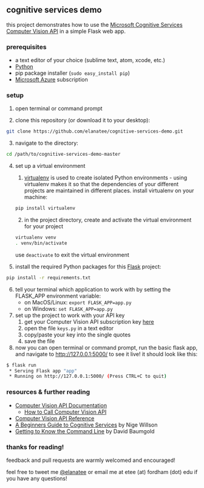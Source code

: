 ## cognitive services demo

this project demonstrates how to use the [Microsoft Cognitive Services](https://www.microsoft.com/cognitive-services/) [Computer Vision API](https://www.microsoft.com/cognitive-services/en-us/computer-vision-api) in a simple Flask web app. 

### prerequisites 
- a text editor of your choice (sublime text, atom, xcode, etc.)
- [Python](https://www.python.org/downloads/)
- pip package installer (`sudo easy_install pip`)
- [Microsoft Azure](https://azure.microsoft.com) subscription 

### setup 
1. open terminal or command prompt

2. clone this repository (or download it to your desktop):

```bash
git clone https://github.com/elanatee/cognitive-services-demo.git
```

3. navigate to the directory: 

```bash
cd /path/to/cognitive-services-demo-master
```

4. set up a virtual environment
   1. [virtualenv](http://docs.python-guide.org/en/latest/dev/virtualenvs/) is used to create isolated Python environments - using virtualenv makes it so that the dependencies of your different projects are maintained in different places. install virtualenv on your machine:
    ```bash
    pip install virtualenv
    ```
   2. in the project directory, create and activate the virtual environment for your project
    ```bash
    virtualenv venv
    . venv/bin/activate
    ```
   use `deactivate` to exit the virtual environment

5. install the required Python packages for this [Flask](http://flask.pocoo.org/docs/0.11/) project:
```bash
pip install -r requirements.txt
``` 
6. tell your terminal which application to work with by setting the FLASK_APP environment variable:
   - on MacOS/Linux: `export FLASK_APP=app.py`
   - on Windows: `set FLASK_APP=app.py`
7. set up the project to work with your API key
   1. get your Computer Vision API subscription key [here](https://www.microsoft.com/cognitive-services/en-US/subscriptions)
   2. open the file `keys.py` in a text editor
   3. copy/paste your key into the single quotes 
   4. save the file
8. now you can open terminal or command prompt, run the basic flask app, and navigate to http://127.0.0.1:5000/ to see it live! it should look like this: 
```bash
$ flask run
 * Serving Flask app "app"
 * Running on http://127.0.0.1:5000/ (Press CTRL+C to quit)
```

### resources & further reading 
- [Computer Vision API Documentation](https://www.microsoft.com/cognitive-services/en-us/computer-vision-api/documentation)
   - [How to Call Computer Vision API](https://www.microsoft.com/cognitive-services/en-us/Computer-Vision-API/documentation/vision-api-how-to-topics/HowToCallVisionAPI) 
- [Computer Vision API Reference](https://dev.projectoxford.ai/docs/services/56f91f2d778daf23d8ec6739/operations/56f91f2e778daf14a499e1fa) 
- [A Beginners Guide to Cognitive Services](https://www.linkedin.com/pulse/idiots-guide-cognitive-services-nigel-willson) by Nige Willson
- [Getting to Know the Command Line](https://www.davidbaumgold.com/tutorials/command-line/) by David Baumgold

### thanks for reading!
feedback and pull requests are warmly welcomed and encouraged! 

feel free to tweet me [@elanatee](https://twitter.com/elanatee) or email me at etee (at) fordham (dot) edu if you have any questions!